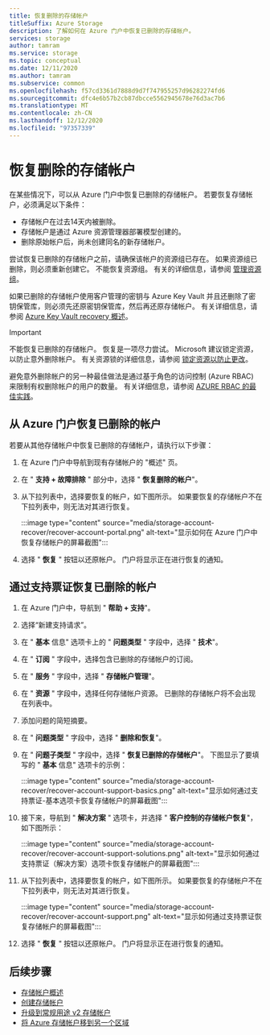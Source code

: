 ```yaml
---
title: 恢复删除的存储帐户
titleSuffix: Azure Storage
description: 了解如何在 Azure 门户中恢复已删除的存储帐户。
services: storage
author: tamram
ms.service: storage
ms.topic: conceptual
ms.date: 12/11/2020
ms.author: tamram
ms.subservice: common
ms.openlocfilehash: f57cd3361d7888d9d7f747955257d96282274fd6
ms.sourcegitcommit: dfc4e6b57b2cb87dbcce5562945678e76d3ac7b6
ms.translationtype: MT
ms.contentlocale: zh-CN
ms.lasthandoff: 12/12/2020
ms.locfileid: "97357339"
---
```

# <a name="recover-a-deleted-storage-account"></a>恢复删除的存储帐户

在某些情况下，可以从 Azure 门户中恢复已删除的存储帐户。 若要恢复存储帐户，必须满足以下条件：

- 存储帐户在过去14天内被删除。
- 存储帐户是通过 Azure 资源管理器部署模型创建的。
- 删除原始帐户后，尚未创建同名的新存储帐户。

尝试恢复已删除的存储帐户之前，请确保该帐户的资源组已存在。 如果资源组已删除，则必须重新创建它。 不能恢复资源组。 有关的详细信息，请参阅 [管理资源组](../../azure-resource-manager/management/manage-resource-groups-portal.md)。

如果已删除的存储帐户使用客户管理的密钥与 Azure Key Vault 并且还删除了密钥保管库，则必须先还原密钥保管库，然后再还原存储帐户。 有关详细信息，请参阅 [Azure Key Vault recovery 概述](../../key-vault/general/key-vault-recovery.md)。

> [!IMPORTANT]
> 不能恢复已删除的存储帐户。 恢复是一项尽力尝试。 Microsoft 建议锁定资源，以防止意外删除帐户。 有关资源锁的详细信息，请参阅 [锁定资源以防止更改](../../azure-resource-manager/management/lock-resources.md)。
>
> 避免意外删除帐户的另一种最佳做法是通过基于角色的访问控制 (Azure RBAC) 来限制有权删除帐户的用户的数量。 有关详细信息，请参阅 [AZURE RBAC 的最佳实践](../../role-based-access-control/best-practices.md)。

## <a name="recover-a-deleted-account-from-the-azure-portal"></a>从 Azure 门户恢复已删除的帐户

若要从其他存储帐户中恢复已删除的存储帐户，请执行以下步骤：

1. 在 Azure 门户中导航到现有存储帐户的 "概述" 页。
1. 在 " **支持 + 故障排除** " 部分中，选择 " **恢复删除的帐户**"。
1. 从下拉列表中，选择要恢复的帐户，如下图所示。 如果要恢复的存储帐户不在下拉列表中，则无法对其进行恢复。

    :::image type="content" source="media/storage-account-recover/recover-account-portal.png" alt-text="显示如何在 Azure 门户中恢复存储帐户的屏幕截图":::

1. 选择 " **恢复** " 按钮以还原帐户。 门户将显示正在进行恢复的通知。

## <a name="recover-a-deleted-account-via-a-support-ticket"></a>通过支持票证恢复已删除的帐户

1. 在 Azure 门户中，导航到 " **帮助 + 支持**"。
1. 选择“新建支持请求”。
1. 在 " **基本** 信息" 选项卡上的 " **问题类型** " 字段中，选择 " **技术**"。
1. 在 " **订阅** " 字段中，选择包含已删除的存储帐户的订阅。
1. 在 " **服务** " 字段中，选择 " **存储帐户管理**"。
1. 在 " **资源** " 字段中，选择任何存储帐户资源。 已删除的存储帐户将不会出现在列表中。
1. 添加问题的简短摘要。
1. 在 " **问题类型** " 字段中，选择 " **删除和恢复**"。
1. 在 " **问题子类型** " 字段中，选择 " **恢复已删除的存储帐户**"。 下图显示了要填写的 " **基本** 信息" 选项卡的示例：

    :::image type="content" source="media/storage-account-recover/recover-account-support-basics.png" alt-text="显示如何通过支持票证-基本选项卡恢复存储帐户的屏幕截图":::

1. 接下来，导航到 " **解决方案** " 选项卡，并选择 " **客户控制的存储帐户恢复**"，如下图所示：

    :::image type="content" source="media/storage-account-recover/recover-account-support-solutions.png" alt-text="显示如何通过支持票证（解决方案）选项卡恢复存储帐户的屏幕截图":::

1. 从下拉列表中，选择要恢复的帐户，如下图所示。 如果要恢复的存储帐户不在下拉列表中，则无法对其进行恢复。

    :::image type="content" source="media/storage-account-recover/recover-account-support.png" alt-text="显示如何通过支持票证恢复存储帐户的屏幕截图":::

1. 选择 " **恢复** " 按钮以还原帐户。 门户将显示正在进行恢复的通知。

## <a name="next-steps"></a>后续步骤

- [存储帐户概述](storage-account-overview.md)
- [创建存储帐户](storage-account-create.md)
- [升级到常规用途 v2 存储帐户](storage-account-upgrade.md)
- [将 Azure 存储帐户移到另一个区域](storage-account-move.md)